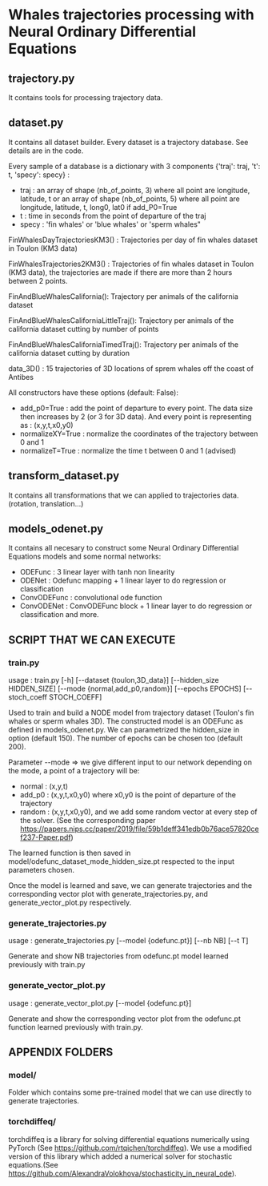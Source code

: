 # Whales trajectories processing with Neural Ordinary Differential Equations

## trajectory.py 

It contains tools for processing trajectory data.

## dataset.py

It contains all dataset builder. Every dataset is a trajectory database. See details are in the code.

Every sample of a database is a dictionary with 3 components {'traj': traj, 't': t, 'specy': specy} :
- traj : an array of shape (nb_of_points, 3) where all point are longitude, latitude, t
    or an array of shape (nb_of_points, 5) where all point are longitude, latitude, t, long0, lat0 if add_P0=True
- t : time in seconds from the point of departure of the traj
- specy : 'fin whales' or 'blue whales' or 'sperm whales"


FinWhalesDayTrajectoriesKM3() : Trajectories per day of fin whales dataset in Toulon (KM3 data)

FinWhalesTrajectories2KM3() : Trajectories of fin whales dataset in Toulon (KM3 data), the trajectories are made if there are more than 2 hours between 2 points.

FinAndBlueWhalesCalifornia(): Trajectory per animals of the california dataset

FinAndBlueWhalesCaliforniaLittleTraj(): Trajectory per animals of the california dataset cutting by number of points

FinAndBlueWhalesCaliforniaTimedTraj(): Trajectory per animals of the california dataset cutting by duration

data_3D() : 15 trajectories of 3D locations of sprem whales off the coast of Antibes 

All constructors have these options (default: False): 
- add_p0=True : add the point of departure to every point. The data size then increases by 2 (or 3 for 3D data). And every point is representing as : (x,y,t,x0,y0)
- normalizeXY=True : normalize the coordinates of the trajectory between 0 and 1
- normalizeT=True : normalize the time t between 0 and 1 (advised)



## transform_dataset.py

It contains all transformations that we can applied to trajectories data. (rotation, translation...)

## models_odenet.py

It contains all necesary to construct some Neural Ordinary Differential Equations models and some normal networks:
- ODEFunc : 3 linear layer with tanh non linearity
- ODENet : Odefunc mapping + 1 linear layer to do regression or classification
- ConvODEFunc : convolutional ode function
- ConvODENet : ConvODEFunc block + 1 linear layer to do regression or classification
and more.

## SCRIPT THAT WE CAN EXECUTE

### train.py 
usage : train.py [-h] [--dataset {toulon,3D_data}] [--hidden_size HIDDEN_SIZE] [--mode {normal,add_p0,random}] [--epochs EPOCHS] [--stoch_coeff STOCH_COEFF]

Used to train and build a NODE model from trajectory dataset (Toulon's fin whales or sperm whales 3D). The constructed model is an ODEFunc as defined in models_odenet.py. We can parametrized the hidden_size in option (default 150). The number of epochs can be chosen too (default 200). 

Parameter --mode => we give different input to our network depending on the mode, a point of a trajectory will be:
- normal : (x,y,t)
- add_p0 : (x,y,t,x0,y0) where x0,y0 is the point of departure of the trajectory
- random : (x,y,t,x0,y0), and we add some random vector at every step of the solver. (See the corresponding paper https://papers.nips.cc/paper/2019/file/59b1deff341edb0b76ace57820cef237-Paper.pdf)

The learned function is then saved in model/odefunc_dataset_mode_hidden_size.pt respected to the input parameters chosen. 

Once the model is learned and save, we can generate trajectories and the corresponding vector plot with generate_trajectories.py, and generate_vector_plot.py respectively.

### generate_trajectories.py
usage : generate_trajectories.py [--model {odefunc.pt}] [--nb NB] [--t T]

Generate and show NB trajectories from odefunc.pt model learned previously with train.py

### generate_vector_plot.py
usage : generate_vector_plot.py [--model {odefunc.pt}]

Generate and show the corresponding vector plot from the odefunc.pt function learned previously with train.py.

## APPENDIX FOLDERS

### model/

Folder which contains some pre-trained model that we can use directly to generate trajectories.

### torchdiffeq/

torchdiffeq is a library for solving differential equations numerically using PyTorch (See https://github.com/rtqichen/torchdiffeq). We use a modified version of this library which added a numerical solver for stochastic equations.(See https://github.com/AlexandraVolokhova/stochasticity_in_neural_ode).

